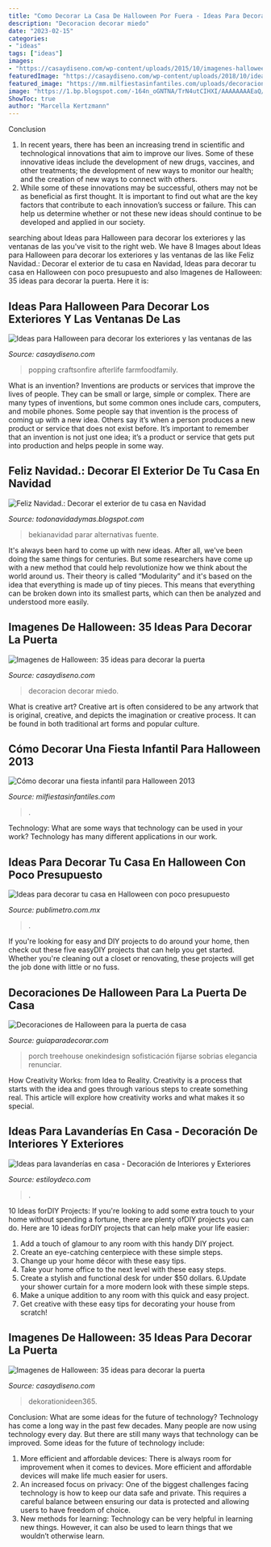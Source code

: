 ```yaml
---
title: "Como Decorar La Casa De Halloween Por Fuera - Ideas Para Decorar Tu Casa En Halloween Con Poco Presupuesto"
description: "Decoracion decorar miedo"
date: "2023-02-15"
categories:
- "ideas"
tags: ["ideas"]
images:
- "https://casaydiseno.com/wp-content/uploads/2015/10/imagenes-halloween-decoracion-puerta-miedo-calaveras-atractivo.jpg"
featuredImage: "https://casaydiseno.com/wp-content/uploads/2018/10/ideas-para-halloween-decorar-ventanas-resized.jpg"
featured_image: "https://mm.milfiestasinfantiles.com/uploads/decoracion-fiestas/decoracion-fiesta-infantil-halloween-2013-globos.jpg"
image: "https://1.bp.blogspot.com/-164n_oGNTNA/TrN4utCIHXI/AAAAAAAAEaQ/9nrkQ7eQv3E/s1600/8997_m.jpg"
ShowToc: true
author: "Marcella Kertzmann"
---
```



Conclusion
1. In recent years, there has been an increasing trend in scientific and technological innovations that aim to improve our lives. Some of these innovative ideas include the development of new drugs, vaccines, and other treatments; the development of new ways to monitor our health; and the creation of new ways to connect with others.
2. While some of these innovations may be successful, others may not be as beneficial as first thought. It is important to find out what are the key factors that contribute to each innovation’s success or failure. This can help us determine whether or not these new ideas should continue to be developed and applied in our society.

	

		
searching about Ideas para Halloween para decorar los exteriores y las ventanas de las you've visit to the right web. We have 8 Images about Ideas para Halloween para decorar los exteriores y las ventanas de las like Feliz Navidad.: Decorar el exterior de tu casa en Navidad, Ideas para decorar tu casa en Halloween con poco presupuesto and also Imagenes de Halloween: 35 ideas para decorar la puerta. Here it is:
		
    
## Ideas Para Halloween Para Decorar Los Exteriores Y Las Ventanas De Las

<img loading=lazy src="https://casaydiseno.com/wp-content/uploads/2018/10/ideas-para-halloween-decorar-ventanas-resized.jpg" onerror="this.onerror=null;this.src='https://tse1.mm.bing.net/th?id=OIP.kuM3n6yr-b5Y84Gc_loTjQHaFj&amp;pid=15.1';" alt="Ideas para Halloween para decorar los exteriores y las ventanas de las">

_Source: casaydiseno.com_

>popping craftsonfire afterlife farmfoodfamily. 

	

What is an invention?
Inventions are products or services that improve the lives of people. They can be small or large, simple or complex. There are many types of inventions, but some common ones include cars, computers, and mobile phones. Some people say that invention is the process of coming up with a new idea. Others say it’s when a person produces a new product or service that does not exist before. It’s important to remember that an invention is not just one idea; it’s a product or service that gets put into production and helps people in some way.

    
## Feliz Navidad.: Decorar El Exterior De Tu Casa En Navidad

<img loading=lazy src="https://1.bp.blogspot.com/-164n_oGNTNA/TrN4utCIHXI/AAAAAAAAEaQ/9nrkQ7eQv3E/s1600/8997_m.jpg" onerror="this.onerror=null;this.src='https://tse4.mm.bing.net/th?id=OIP.ce-1RhrcVlKsiIkQvj6SUQHaEv&amp;pid=15.1';" alt="Feliz Navidad.: Decorar el exterior de tu casa en Navidad">

_Source: todonavidadymas.blogspot.com_

>bekianavidad parar alternativas fuente. 

	

It's always been hard to come up with new ideas. After all, we've been doing the same things for centuries. But some researchers have come up with a new method that could help revolutionize how we think about the world around us. Their theory is called “Modularity” and it's based on the idea that everything is made up of tiny pieces. This means that everything can be broken down into its smallest parts, which can then be analyzed and understood more easily.

    
## Imagenes De Halloween: 35 Ideas Para Decorar La Puerta

<img loading=lazy src="https://casaydiseno.com/wp-content/uploads/2015/10/imagenes-halloween-decoracion-puerta-miedo-calaveras-atractivo.jpg" onerror="this.onerror=null;this.src='https://tse2.mm.bing.net/th?id=OIP.ZtT80yFe3P2UYd1kQ1QtCwHaNK&amp;pid=15.1';" alt="Imagenes de Halloween: 35 ideas para decorar la puerta">

_Source: casaydiseno.com_

>decoracion decorar miedo. 

	

What is creative art?
Creative art is often considered to be any artwork that is original, creative, and depicts the imagination or creative process. It can be found in both traditional art forms and popular culture.

    
## Cómo Decorar Una Fiesta Infantil Para Halloween 2013

<img loading=lazy src="https://mm.milfiestasinfantiles.com/uploads/decoracion-fiestas/decoracion-fiesta-infantil-halloween-2013-globos.jpg" onerror="this.onerror=null;this.src='https://tse4.mm.bing.net/th?id=OIP.wsjwYkdO5qLz8sLerV_zVwHaHl&amp;pid=15.1';" alt="Cómo decorar una fiesta infantil para Halloween 2013">

_Source: milfiestasinfantiles.com_

>. 

	

Technology: What are some ways that technology can be used in your work?
Technology has many different applications in our work.

    
## Ideas Para Decorar Tu Casa En Halloween Con Poco Presupuesto

<img loading=lazy src="https://assets.metrolatam.com/mx/2014/10/23/halloween-decoration8-800x800.jpg" onerror="this.onerror=null;this.src='https://tse1.mm.bing.net/th?id=OIP.nBhccsMruTBQFmDOVBXRwAHaHa&amp;pid=15.1';" alt="Ideas para decorar tu casa en Halloween con poco presupuesto">

_Source: publimetro.com.mx_

>. 

	

If you're looking for easy and DIY projects to do around your home, then check out these five easyDIY projects that can help you get started. Whether you're cleaning out a closet or renovating, these projects will get the job done with little or no fuss.

    
## Decoraciones De Halloween Para La Puerta De Casa

<img loading=lazy src="http://www.guiaparadecorar.com/wp-content/uploads/2015/10/decoraciones-de-halloween-para-la-puerta-de-casa-12.jpg" onerror="this.onerror=null;this.src='https://tse1.mm.bing.net/th?id=OIP.isVM_yER2x68fjqsjYr-9wHaJ4&amp;pid=15.1';" alt="Decoraciones de Halloween para la puerta de casa">

_Source: guiaparadecorar.com_

>porch treehouse onekindesign sofisticación fijarse sobrias elegancia renunciar. 

	

How Creativity Works: from Idea to Reality.
Creativity is a process that starts with the idea and goes through various steps to create something real. This article will explore how creativity works and what makes it so special.

    
## Ideas Para Lavanderías En Casa - Decoración De Interiores Y Exteriores

<img loading=lazy src="http://www.estiloydeco.com/wp-content/uploads/2016/09/lavanderias-en-casa-15.jpg" onerror="this.onerror=null;this.src='https://tse4.mm.bing.net/th?id=OIP.2AA1WoOxfKdcOUtEWZfJFQHaKy&amp;pid=15.1';" alt="Ideas para lavanderías en casa - Decoración de Interiores y Exteriores">

_Source: estiloydeco.com_

>. 

	

10 Ideas forDIY Projects:
If you're looking to add some extra touch to your home without spending a fortune, there are plenty ofDIY projects you can do. Here are 10 ideas forDIY projects that can help make your life easier:
1. Add a touch of glamour to any room with this handy DIY project.
2. Create an eye-catching centerpiece with these simple steps.
3. Change up your home décor with these easy tips.
4. Take your home office to the next level with these easy steps.
5. Create a stylish and functional desk for under $50 dollars. 
6.Update your shower curtain for a more modern look with these simple steps. 
7. Make a unique addition to any room with this quick and easy project. 
8. Get creative with these easy tips for decorating your house from scratch!

    
## Imagenes De Halloween: 35 Ideas Para Decorar La Puerta

<img loading=lazy src="https://casaydiseno.com/wp-content/uploads/2015/10/imagenes-halloween-decoracion-puerta-miedo-impactante.jpg" onerror="this.onerror=null;this.src='https://tse4.mm.bing.net/th?id=OIP.FqLe5SwF8necNfCTUyYbbgHaIc&amp;pid=15.1';" alt="Imagenes de Halloween: 35 ideas para decorar la puerta">

_Source: casaydiseno.com_

>dekorationideen365. 

	

Conclusion: What are some ideas for the future of technology?
Technology has come a long way in the past few decades. Many people are now using technology every day. But there are still many ways that technology can be improved. Some ideas for the future of technology include: 
1) More efficient and affordable devices: There is always room for improvement when it comes to devices. More efficient and affordable devices will make life much easier for users. 
2) An increased focus on privacy: One of the biggest challenges facing technology is how to keep our data safe and private. This requires a careful balance between ensuring our data is protected and allowing users to have freedom of choice. 
3) New methods for learning: Technology can be very helpful in learning new things. However, it can also be used to learn things that we wouldn’t otherwise learn.

